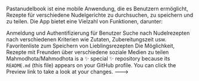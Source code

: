 Pastanudelbook ist eine mobile Anwendung, die es Benutzern ermöglicht, Rezepte für verschiedene Nudelgerichte zu durchsuchen, zu speichern und zu teilen. Die App bietet eine Vielzahl von Funktionen, darunter:

Anmeldung und Authentifizierung für Benutzer
Suche nach Nudelrezepten nach verschiedenen Kriterien wie Zutaten, Zubereitungszeit usw.
Favoritenliste zum Speichern von Lieblingsrezepten
Die Möglichkeit, Rezepte mit Freunden über verschiedene soziale Medien zu teilen
Mahmodhota/Mahmodhota is a ✨ special ✨ repository because its `README.md` (this file) appears on your GitHub profile.
You can click the Preview link to take a look at your changes.
--->
